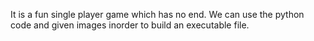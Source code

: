 It is a fun single player game which has no end.
We can use the python code and given images inorder to build an executable file.

